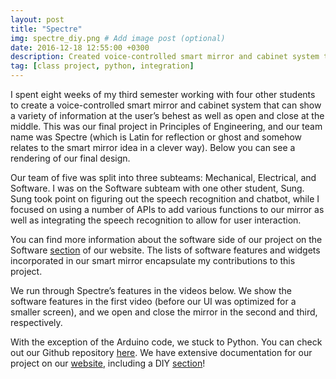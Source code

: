 ```yaml
---
layout: post
title: "Spectre"
img: spectre_diy.png # Add image post (optional)
date: 2016-12-18 12:55:00 +0300
description: Created voice-controlled smart mirror and cabinet system that can show a variety of information as well as open and close in the middle.
tag: [class project, python, integration]
---
```

I spent eight weeks of my third semester working with four other students to create a voice-controlled smart mirror and cabinet system that can show a variety of information at the user’s behest as well as open and close at the middle. This was our final project in Principles of Engineering, and our team name was Spectre (which is Latin for reflection or ghost and somehow relates to the smart mirror idea in a clever way). Below you can see a rendering of our final design.

Our team of five was split into three subteams: Mechanical, Electrical, and Software. I was on the Software subteam with one other student, Sung. Sung took point on figuring out the speech recognition and chatbot, while I focused on using a number of APIs to add various functions to our mirror as well as integrating the speech recognition to allow for user interaction.

You can find more information about the software side of our project on the Software [section](http://poe.olin.edu/2016/spectre/#software) of our website. The lists of software features and widgets incorporated in our smart mirror encapsulate my contributions to this project.

We run through Spectre’s features in the videos below. We show the software features in the first video (before our UI was optimized for a smaller screen), and we open and close the mirror in the second and third, respectively.


<!-- <a href="http://www.youtube.com/watch?feature=player_embedded&v=YOUTUBE_VIDEO_ID_HERE
" target="_blank"><img src="http://img.youtube.com/vi/YOUTUBE_VIDEO_ID_HERE/0.jpg" 
alt="IMAGE ALT TEXT HERE" width="240" height="180" border="10" /></a> -->

With the exception of the Arduino code, we stuck to Python. You can check out our Github repository [here](https://github.com/SungwooPark/Spectre). We have extensive documentation for our project on our [website](http://poe.olin.edu/2016/spectre/), including a DIY [section](http://poe.olin.edu/2016/spectre/#DIY)!

